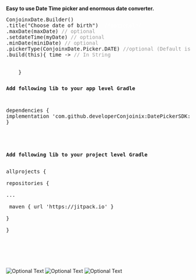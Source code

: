 <p><strong>Easy to use Date Time picker and enormous date converter.</strong></p>
<pre>ConjoinxDate.Builder()<br/>.title("Choose date of birth") <span style="color: #fff;"> /*optional*/</span>
.maxDate(maxDate) <span style="color: #999999;">// optional </span>
.setdateTime(myDate) <span style="color: #999999;">// optional</span>
.minDate(miniDate) <span style="color: #999999;">// optional</span>
.pickerType(ConjoinxDate.Picker.DATE) <span style="color: #999999;">//optional (Default is Picker.DATETIME )</span>  
.build(this){ time -&gt; <span style="color: #999999;">// In String</span><br />        <br />        <br />    }</pre>
<pre><p><strong>Add following lib to your app level Gradle</strong></p>
<p>dependencies {<br/>implementation 'com.github.developerConjoinix:DatePickerSDK:1.2'<br />}<strong><br /></strong></p></pre>
<p>&nbsp;</p>
<pre><p><strong>Add following lib to your project level Gradle</strong></p>
<div>allprojects {</div>
<div>repositories {</div>
<div>...</div>
<div> maven { url 'https://jitpack.io' } </div>
<div>}</div>
<div>}</div>
</pre>
<br/> <br/> <br/>


![Optional Text](../master/Screenshot/ad.png)
![Optional Text](../master/Screenshot/ad1.png)
![Optional Text](../master/Screenshot/ad2.png)

 

